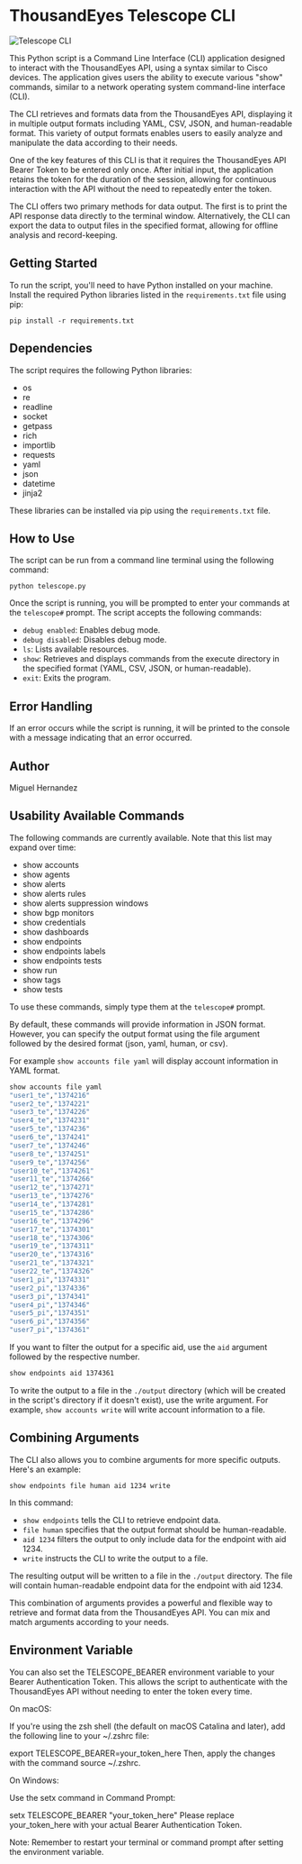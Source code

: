 # ThousandEyes Telescope CLI

![Telescope CLI](telescope.jpeg)

This Python script is a Command Line Interface (CLI) application designed to interact with the ThousandEyes API, using a syntax similar to Cisco devices. The application gives users the ability to execute various "show" commands, similar to a network operating system command-line interface (CLI).

The CLI retrieves and formats data from the ThousandEyes API, displaying it in multiple output formats including YAML, CSV, JSON, and human-readable format. This variety of output formats enables users to easily analyze and manipulate the data according to their needs.

One of the key features of this CLI is that it requires the ThousandEyes API Bearer Token to be entered only once. After initial input, the application retains the token for the duration of the session, allowing for continuous interaction with the API without the need to repeatedly enter the token.

The CLI offers two primary methods for data output. The first is to print the API response data directly to the terminal window. Alternatively, the CLI can export the data to output files in the specified format, allowing for offline analysis and record-keeping.

## Getting Started

To run the script, you'll need to have Python installed on your machine. Install the required Python libraries listed in the `requirements.txt` file using pip:

```
pip install -r requirements.txt
```

## Dependencies

The script requires the following Python libraries:

- os
- re
- readline
- socket
- getpass
- rich
- importlib
- requests
- yaml
- json
- datetime
- jinja2

These libraries can be installed via pip using the `requirements.txt` file.

## How to Use

The script can be run from a command line terminal using the following command:

```
python telescope.py
```

Once the script is running, you will be prompted to enter your commands at the `telescope#` prompt. The script accepts the following commands:

- `debug enabled`: Enables debug mode.
- `debug disabled`: Disables debug mode.
- `ls`: Lists available resources.
- `show`: Retrieves and displays commands from the execute directory in the specified format (YAML, CSV, JSON, or human-readable).
- `exit`: Exits the program.

## Error Handling

If an error occurs while the script is running, it will be printed to the console with a message indicating that an error occurred.

## Author

Miguel Hernandez

## Usability Available Commands
The following commands are currently available. Note that this list may expand over time:

- show accounts
- show agents
- show alerts
- show alerts rules
- show alerts suppression windows
- show bgp monitors
- show credentials
- show dashboards
- show endpoints
- show endpoints labels
- show endpoints tests
- show run
- show tags
- show tests

To use these commands, simply type them at the `telescope#` prompt.

By default, these commands will provide information in JSON format. However, you can specify the output format using the file argument followed by the desired format (json, yaml, human, or csv). 

For example `show accounts file yaml` will display account information in YAML format.

```bash
show accounts file yaml
"user1_te","1374216"
"user2_te","1374221"
"user3_te","1374226"
"user4_te","1374231"
"user5_te","1374236"
"user6_te","1374241"
"user7_te","1374246"
"user8_te","1374251"
"user9_te","1374256"
"user10_te","1374261"
"user11_te","1374266"
"user12_te","1374271"
"user13_te","1374276"
"user14_te","1374281"
"user15_te","1374286"
"user16_te","1374296"
"user17_te","1374301"
"user18_te","1374306"
"user19_te","1374311"
"user20_te","1374316"
"user21_te","1374321"
"user22_te","1374326"
"user1_pi","1374331"
"user2_pi","1374336"
"user3_pi","1374341"
"user4_pi","1374346"
"user5_pi","1374351"
"user6_pi","1374356"
"user7_pi","1374361"
```

If you want to filter the output for a specific aid, use the `aid` argument followed by the respective number. 

```bash
show endpoints aid 1374361
```

To write the output to a file in the `./output` directory (which will be created in the script's directory if it doesn't exist), use the write argument. For example, `show accounts write` will write account information to a file.

## Combining Arguments

The CLI also allows you to combine arguments for more specific outputs. Here's an example:

```
show endpoints file human aid 1234 write
```

In this command:

- `show endpoints` tells the CLI to retrieve endpoint data.
- `file human` specifies that the output format should be human-readable.
- `aid 1234` filters the output to only include data for the endpoint with aid 1234.
- `write` instructs the CLI to write the output to a file.

The resulting output will be written to a file in the `./output` directory. The file will contain human-readable endpoint data for the endpoint with aid 1234.

This combination of arguments provides a powerful and flexible way to retrieve and format data from the ThousandEyes API. You can mix and match arguments according to your needs.

## Environment Variable
You can also set the TELESCOPE_BEARER environment variable to your Bearer Authentication Token. This allows the script to authenticate with the ThousandEyes API without needing to enter the token every time.

On macOS:

If you're using the zsh shell (the default on macOS Catalina and later), add the following line to your ~/.zshrc file:

export TELESCOPE_BEARER=your_token_here
Then, apply the changes with the command source ~/.zshrc.

On Windows:

Use the setx command in Command Prompt:

setx TELESCOPE_BEARER "your_token_here"
Please replace your_token_here with your actual Bearer Authentication Token.

Note: Remember to restart your terminal or command prompt after setting the environment variable.
